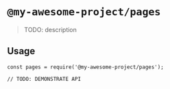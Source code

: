 # `@my-awesome-project/pages`

> TODO: description

## Usage

```
const pages = require('@my-awesome-project/pages');

// TODO: DEMONSTRATE API
```
